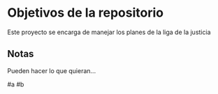 # Objetivos de la repositorio

Este proyecto se encarga de manejar los planes de la liga de la justicia


## Notas
Pueden hacer lo que quieran...

#a
#b
